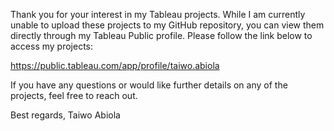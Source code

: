 Thank you for your interest in my Tableau projects. While I am currently unable to upload these projects to my GitHub repository, you can view them directly through my Tableau Public profile. Please follow the link below to access my projects:

https://public.tableau.com/app/profile/taiwo.abiola


If you have any questions or would like further details on any of the projects, feel free to reach out.

Best regards,
Taiwo Abiola
